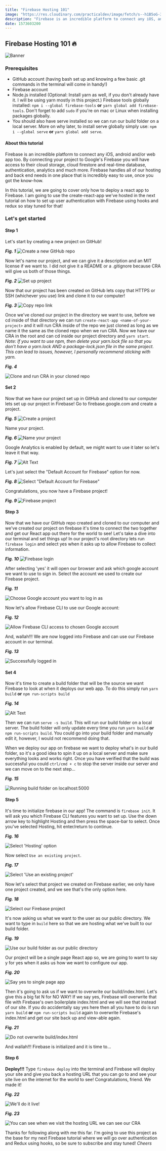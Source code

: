 ```yaml
---
title: "Firebase Hosting 101"
image: "https://res.cloudinary.com/practicaldev/image/fetch/s--h1B5oG-3--/c_imagga_scale,f_auto,fl_progressive,h_420,q_auto,w_1000/https://thepracticaldev.s3.amazonaws.com/i/rcrwu7fyg6guy7na0xv1.png"
description: "Firebase is an incredible platform to connect any iOS, android and/or web app too. By connecting your project to Google's Firebase you will have access to their cloud storage, cloud firestore and real-time database, authentication, analytics and much more."
date: 1573603200
---
```


## Firebase Hosting 101 🔥

![Banner](https://res.cloudinary.com/practicaldev/image/fetch/s--h1B5oG-3--/c_imagga_scale,f_auto,fl_progressive,h_420,q_auto,w_1000/https://thepracticaldev.s3.amazonaws.com/i/rcrwu7fyg6guy7na0xv1.png)

### Prerequisites

- GitHub account (having bash set up and knowing a few basic .git commands in the terminal will come in handy!)
- Firebase account
- Node.js installed (Optional: Install yarn as well, if you don't already have it. I will be using yarn mostly in this project.)
  Firebase tools globally installed: `npm i --global firebase-tools` **or** `yarn global add firebase-tools`. Don't forget to add `sudo` if you're on mac or Linux when installing packages globally.
- You should also have serve installed so we can run our build folder on a local server. More on why later, to install serve globally simply use: `npm i --global serve` **or** `yarn global add serve`.

#### About this tutorial

Firebase is an incredible platform to connect any iOS, android and/or web app too. By connecting your project to Google's Firebase you will have access to their cloud storage, cloud firestore and real-time database, authentication, analytics and much more.
Firebase handles all of our hosting and back end needs in one place that is incredibly easy to use, once you got the know-how.

In this tutorial, we are going to cover only how to deploy a react app to Firebase. I am going to use the create-react-app we've hosted in the next tutorial on how to set up user authentication with Firebase using hooks and redux so stay tuned for that!

### Let's get started

#### Step 1

Let's start by creating a new project on GitHub!

**_Fig. 1_**
![Create a new GitHub repo](https://thepracticaldev.s3.amazonaws.com/i/cjo298ycg3fqan173v1m.png)

Now let's name our project, and we can give it a description and an MIT license if we want to. I did not give it a README or a .gitignore because CRA will give us both of those things.

**_Fig. 2_**
![Set up project](https://thepracticaldev.s3.amazonaws.com/i/42fvecwtvn7fc9ayik4s.png)

Now that our project has been created on GitHub lets copy that HTTPS or SSH (whichever you use) link and clone it to our computer!

**_Fig. 3_**
![Copy repo link](https://thepracticaldev.s3.amazonaws.com/i/ehn8n8cpas5934i7jgd2.png)

Once we've cloned our project in the directory we want to use, before we cd inside of that directory we can run `create-react-app <name-of-your-project>` and it will run CRA inside of the repo we just cloned as long as we name it the same as the cloned repo when we run CRA. Now we have our CRA in the root and can cd inside our project directory and `yarn start`. _Note: If you want to use npm, then delete your yarn.lock file so that you don't have a yarn.lock AND a package-lock.json file in the same project. This can lead to issues, however, I personally recommend sticking with yarn._

**_Fig. 4_**

![Clone and run CRA in your cloned repo](https://thepracticaldev.s3.amazonaws.com/i/hwis1jhwu7te8khpbm4j.png)

#### Set 2

Now that we have our project set up in GitHub and cloned to our computer lets set up our project in Firebase! Go to firebase.google.com and create a project.

**_Fig. 5_**
![Create a project](https://thepracticaldev.s3.amazonaws.com/i/83i41i0quig4er2bau1e.png)

Name your project.

**_Fig. 6_**
![Name your project](https://thepracticaldev.s3.amazonaws.com/i/ho19lyz68y2qptq621yc.png)

Google Analytics is enabled by default, we might want to use it later so let's leave it that way.

**_Fig. 7_**
![Alt Text](https://thepracticaldev.s3.amazonaws.com/i/f1wur6354icprv91uey1.png)

Let's just select the "Default Account for Firebase" option for now.

**_Fig. 8_**
![Select "Default Account for Firebase"](https://thepracticaldev.s3.amazonaws.com/i/xycxxp3i5kbhu9dewt8v.png)

Congratulations, you now have a Firebase project!

**_Fig. 9_**
![Firebase project](https://thepracticaldev.s3.amazonaws.com/i/tuuo8av1fnzdi2skzds1.png)

#### Step 3

Now that we have our GitHub repo created and cloned to our computer and we've created our project on firebase it's time to connect the two together and get our React app out there for the world to see! Let's take a dive into our terminal and set things up! In our project's root directory lets run `firebase login` and select yes when it asks up to allow Firebase to collect information.

**_Fig. 10_**
![Firebase login](https://thepracticaldev.s3.amazonaws.com/i/at1iyj3m6c5afybkor56.png)

After selecting 'yes' it will open our browser and ask which google account we want to use to sign in. Select the account we used to create our Firebase project.

**_Fig. 11_**

![Choose Google account you want to log in as](https://thepracticaldev.s3.amazonaws.com/i/hzjd0eu1v26ab6ledw56.png)

Now let's allow Firebase CLI to use our Google account:

**_Fig. 12_**

![Allow Firebase CLI access to chosen Google account](https://thepracticaldev.s3.amazonaws.com/i/gsqduvbmsqwy9y7ymmeo.png)

And, wallah!!! We are now logged into Firebase and can use our Firebase account in our terminal.

**_Fig. 13_**

![Successfully logged in](https://thepracticaldev.s3.amazonaws.com/i/pen7bngv4y9t1nzwwftz.png)

#### Set 4

Now it's time to create a build folder that will be the source we want Firebase to look at when it deploys our web app. To do this simply run `yarn build` **or** `npm run-scripts build`

**_Fig. 14_**

![Alt Text](https://thepracticaldev.s3.amazonaws.com/i/qexwrqbxgbcm00zsgr4k.png)

Then we can run `serve -s build`. This will run our build folder on a local server. The build folder will only update every time you run `yarn build` **or** `npm run-scripts build`. You could go into your build folder and manually edit it, however, I would not recommend doing that.

When we deploy our app on firebase we want to deploy what's in our build folder, so it's a good idea to spin it up on a local server and make sure everything looks and works right. Once you have verified that the build was successful you could `ctrl/cmd + c` to stop the server inside our server and we can move on to the next step...

**_Fig. 15_**

![Running build folder on localhost:5000](https://thepracticaldev.s3.amazonaws.com/i/wc3kyx6ju4bpgeff780p.png)

#### Step 5

It's time to initialize firebase in our app! The command is `firebase init`. It will ask you which Firebase CLI features you want to set up. Use the down arrow key to highlight Hosting and then press the space-bar to select. Once you've selected Hosting, hit enter/return to continue.

**_Fig. 16_**

![Select 'Hosting' option](https://thepracticaldev.s3.amazonaws.com/i/dduzpo2eg9qq3jxaayhy.png)

Now select `Use an existing project`.

**_Fig. 17_**

![Select 'Use an existing project'](https://thepracticaldev.s3.amazonaws.com/i/o1ns97wil6vzn9edhzcs.png)

Now let's select that project we created on Firebase earlier, we only have one project created, and we see that's the only option here.

**_Fig. 18_**

![Select our Firebase project](https://thepracticaldev.s3.amazonaws.com/i/0o0s370h4bkdbfyi6j22.png)

It's now asking us what we want to the user as our public directory. We want to type in `build` here so that we are hosting what we've built to our build folder.

**_Fig. 19_**

![Use our build folder as our public directory](https://thepracticaldev.s3.amazonaws.com/i/0u51rfpjzuyrz4b1cmap.png)

Our project will be a single page React app so, we are going to want to say y for yes when it asks us how we want to configure our app.

**_Fig. 20_**

![Say yes to single page app](https://thepracticaldev.s3.amazonaws.com/i/04ayiqameiea18p1mx7h.png)

Then it's going to ask us if we want to overwrite our build/index.html. Let's give this a big fat N for NO WAY! If we say yes, Firebase will overwrite that file with Firebase's own boilerplate index.html and we will see that instead of our site. If you do accidentally say yes here then all you have to do is run `yarn build` **or** `npm run-scripts build` again to overwrite Firebase's index.html and get our site back up and view-able again.

**_Fig. 21_**

![Do not overwrite build/index.html](https://thepracticaldev.s3.amazonaws.com/i/o3lwdhr78ogntq1eama5.png)

And wallah!!! Firebase is initialized and it is time to...

#### Step 6

**Deploy!!!**
Type `firebase deploy` into the terminal and Firebase will deploy your site and give you back a hosting URL that you can go to and see your site live on the internet for the world to see! Congratulations, friend. We made it!

**_Fig. 22_**

![We'll do it live!](https://thepracticaldev.s3.amazonaws.com/i/obvfc8m2qssysnyjf94z.png)

**_Fig. 23_**

![You can see when we visit the hosting URL we can see our CRA](https://thepracticaldev.s3.amazonaws.com/i/jxzxiougyxmcqyssy4kv.png)

Thanks for following along with me this far. I'm going to use this project as the base for my next Firebase tutorial where we will go over authentication and Redux using hooks, so be sure to subscribe and stay tuned! _Cheers_
